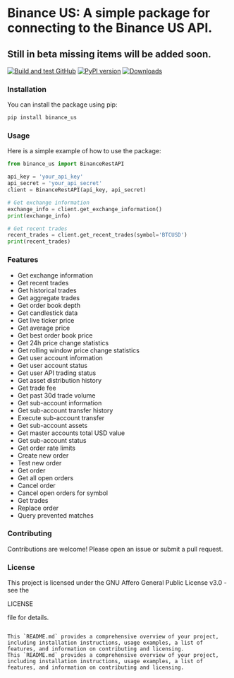 # Binance US: A simple package for connecting to the Binance US API.
## Still in beta missing items will be added soon.

[![Build and test GitHub](https://github.com/nikhilxsunder/binance_us/actions/workflows/main.yml/badge.svg)](https://github.com/nikhilxsunder/binance_us/actions)
[![PyPI version](https://img.shields.io/pypi/v/binance_us.svg)](https://pypi.org/project/binance_us/)
[![Downloads](https://img.shields.io/pypi/dm/binance_us.svg)](https://pypi.org/project/binance_us/)

### Installation

You can install the package using pip:

```sh
pip install binance_us
```

### Usage

Here is a simple example of how to use the package:

```python
from binance_us import BinanceRestAPI

api_key = 'your_api_key'
api_secret = 'your_api_secret'
client = BinanceRestAPI(api_key, api_secret)

# Get exchange information
exchange_info = client.get_exchange_information()
print(exchange_info)

# Get recent trades
recent_trades = client.get_recent_trades(symbol='BTCUSD')
print(recent_trades)
```

### Features

- Get exchange information
- Get recent trades
- Get historical trades
- Get aggregate trades
- Get order book depth
- Get candlestick data
- Get live ticker price
- Get average price
- Get best order book price
- Get 24h price change statistics
- Get rolling window price change statistics
- Get user account information
- Get user account status
- Get user API trading status
- Get asset distribution history
- Get trade fee
- Get past 30d trade volume
- Get sub-account information
- Get sub-account transfer history
- Execute sub-account transfer
- Get sub-account assets
- Get master accounts total USD value
- Get sub-account status
- Get order rate limits
- Create new order
- Test new order
- Get order
- Get all open orders
- Cancel order
- Cancel open orders for symbol
- Get trades
- Replace order
- Query prevented matches

### Contributing

Contributions are welcome! Please open an issue or submit a pull request.

### License

This project is licensed under the GNU Affero General Public License v3.0 - see the 

LICENSE

 file for details.
```

This `README.md` provides a comprehensive overview of your project, including installation instructions, usage examples, a list of features, and information on contributing and licensing.
This `README.md` provides a comprehensive overview of your project, including installation instructions, usage examples, a list of features, and information on contributing and licensing.